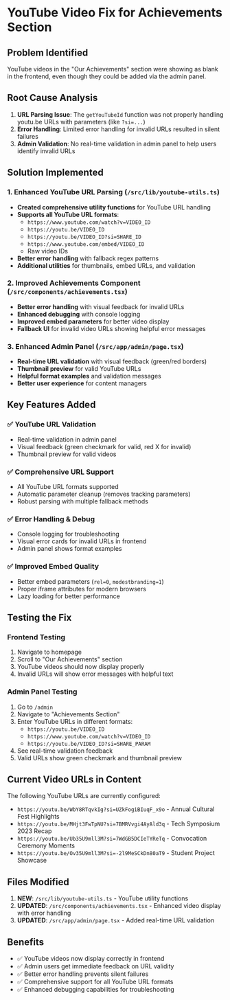 # YouTube Video Fix for Achievements Section

## Problem Identified
YouTube videos in the "Our Achievements" section were showing as blank in the frontend, even though they could be added via the admin panel.

## Root Cause Analysis
1. **URL Parsing Issue**: The `getYouTubeId` function was not properly handling youtu.be URLs with parameters (like `?si=...`)
2. **Error Handling**: Limited error handling for invalid URLs resulted in silent failures
3. **Admin Validation**: No real-time validation in admin panel to help users identify invalid URLs

## Solution Implemented

### 1. Enhanced YouTube URL Parsing (`/src/lib/youtube-utils.ts`)
- **Created comprehensive utility functions** for YouTube URL handling
- **Supports all YouTube URL formats**:
  - `https://www.youtube.com/watch?v=VIDEO_ID`
  - `https://youtu.be/VIDEO_ID`
  - `https://youtu.be/VIDEO_ID?si=SHARE_ID`
  - `https://www.youtube.com/embed/VIDEO_ID`
  - Raw video IDs
- **Better error handling** with fallback regex patterns
- **Additional utilities** for thumbnails, embed URLs, and validation

### 2. Improved Achievements Component (`/src/components/achievements.tsx`)
- **Better error handling** with visual feedback for invalid URLs
- **Enhanced debugging** with console logging
- **Improved embed parameters** for better video display
- **Fallback UI** for invalid video URLs showing helpful error messages

### 3. Enhanced Admin Panel (`/src/app/admin/page.tsx`)
- **Real-time URL validation** with visual feedback (green/red borders)
- **Thumbnail preview** for valid YouTube URLs
- **Helpful format examples** and validation messages
- **Better user experience** for content managers

## Key Features Added

### ✅ **YouTube URL Validation**
- Real-time validation in admin panel
- Visual feedback (green checkmark for valid, red X for invalid)
- Thumbnail preview for valid videos

### ✅ **Comprehensive URL Support**
- All YouTube URL formats supported
- Automatic parameter cleanup (removes tracking parameters)
- Robust parsing with multiple fallback methods

### ✅ **Error Handling & Debug**
- Console logging for troubleshooting
- Visual error cards for invalid URLs in frontend
- Admin panel shows format examples

### ✅ **Improved Embed Quality**
- Better embed parameters (`rel=0`, `modestbranding=1`)
- Proper iframe attributes for modern browsers
- Lazy loading for better performance

## Testing the Fix

### Frontend Testing
1. Navigate to homepage
2. Scroll to "Our Achievements" section
3. YouTube videos should now display properly
4. Invalid URLs will show error messages with helpful text

### Admin Panel Testing
1. Go to `/admin`
2. Navigate to "Achievements Section"
3. Enter YouTube URLs in different formats:
   - `https://youtu.be/VIDEO_ID`
   - `https://www.youtube.com/watch?v=VIDEO_ID`
   - `https://youtu.be/VIDEO_ID?si=SHARE_PARAM`
4. See real-time validation feedback
5. Valid URLs show green checkmark and thumbnail preview

## Current Video URLs in Content
The following YouTube URLs are currently configured:
- `https://youtu.be/WbY8RTqvkIg?si=UZkFogiBIuqF_x9o` - Annual Cultural Fest Highlights
- `https://youtu.be/MHjt3FwTpNU?si=7BMRVvgi4AyAld3q` - Tech Symposium 2023 Recap
- `https://youtu.be/Ub35U9mll3M?si=7WdGB5DCIeTYReTq` - Convocation Ceremony Moments
- `https://youtu.be/Ov35U9mll3M?si=-2l9MeSCkDn80aT9` - Student Project Showcase

## Files Modified
1. **NEW**: `/src/lib/youtube-utils.ts` - YouTube utility functions
2. **UPDATED**: `/src/components/achievements.tsx` - Enhanced video display with error handling
3. **UPDATED**: `/src/app/admin/page.tsx` - Added real-time URL validation

## Benefits
- ✅ YouTube videos now display correctly in frontend
- ✅ Admin users get immediate feedback on URL validity
- ✅ Better error handling prevents silent failures
- ✅ Comprehensive support for all YouTube URL formats
- ✅ Enhanced debugging capabilities for troubleshooting
